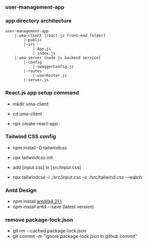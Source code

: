 ### user-management-app

### app directory architecture

    user-management-app
        |-uma-client [react js front-end folder]
            |-public
            |-src
                |-App.js
                |-index.js
        |-uma-server [node js backend service]
            |-config
                |-swaggerConfig.js
            |-routes
                |-userRouter.js
            |-server.js

### React.js app setup command

- mkdir uma-client

- cd uma-client

- npx create-react-app .

### Tailwind CSS config

- npm install -D tailwindcss

- npx tailwindcss init

- add [input.css] in [src/input.css]

- npx tailwindcss -i ./src/input.css -o ./src/tailwind.css --watch

### Antd Design

- npm install antd@4.21.1
- npm install antd --save  (latest version)


### remove package-lock.json 
- git rm --cached package-lock.json
- git commit -m "ignore package-lock.json in github commit"

